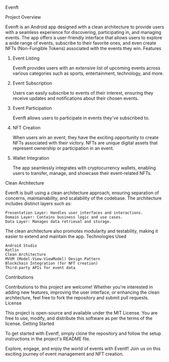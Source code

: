 Evenft

Project Overview

Evenft is an Android app designed with a clean architecture to provide users with a seamless experience for discovering, participating in, and managing events. The app offers a user-friendly interface that allows users to explore a wide range of events, subscribe to their favorite ones, and even create NFTs (Non-Fungible Tokens) associated with the events they win.
Features


1. Event Listing

    Evenft provides users with an extensive list of upcoming events across various categories such as sports, entertainment, technology, and more.

2. Event Subscription

    Users can easily subscribe to events of their interest, ensuring they receive updates and notifications about their chosen events.

3. Event Participation

    Evenft allows users to participate in events they've subscribed to.

4. NFT Creation

    When users win an event, they have the exciting opportunity to create NFTs associated with their victory. NFTs are unique digital assets that represent ownership or participation in an event.

5. Wallet Integration

    The app seamlessly integrates with cryptocurrency wallets, enabling users to transfer, manage, and showcase their event-related NFTs.

Clean Architecture

Evenft is built using a clean architecture approach, ensuring separation of concerns, maintainability, and scalability of the codebase. The architecture includes distinct layers such as:

    Presentation Layer: Handles user interfaces and interactions.
    Domain Layer: Contains business logic and use cases.
    Data Layer: Manages data retrieval and storage.

The clean architecture also promotes modularity and testability, making it easier to extend and maintain the app.
Technologies Used

    Android Studio
    Kotlin
    Clean Architecture
    MVVM (Model-View-ViewModel) Design Pattern
    Blockchain Integration (for NFT creation)
    Third-party APIs for event data

Contributions

Contributions to this project are welcome! Whether you're interested in adding new features, improving the user interface, or enhancing the clean architecture, feel free to fork the repository and submit pull requests.
License

This project is open-source and available under the MIT License. You are free to use, modify, and distribute this software as per the terms of the license.
Getting Started

To get started with Eventf, simply clone the repository and follow the setup instructions in the project's README file.

Explore, engage, and enjoy the world of events with Eventf! Join us on this exciting journey of event management and NFT creation.
